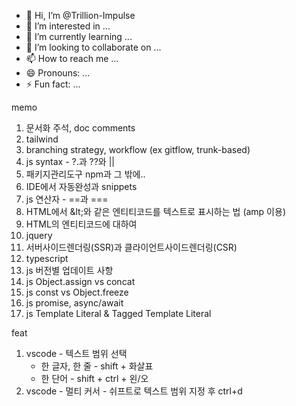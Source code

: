 - 👋 Hi, I’m @Trillion-Impulse
- 👀 I’m interested in ...
- 🌱 I’m currently learning ...
- 💞️ I’m looking to collaborate on ...
- 📫 How to reach me ...
- 😄 Pronouns: ...
- ⚡ Fun fact: ...

<!---
Trillion-Impulse/Trillion-Impulse is a ✨ special ✨ repository because its `README.md` (this file) appears on your GitHub profile.
You can click the Preview link to take a look at your changes.
--->

memo
1. 문서화 주석, doc comments
2. tailwind
3. branching strategy, workflow (ex gitflow, trunk-based)
4. js syntax - ?.과 ??와 ||
5. 패키지관리도구 npm과 그 밖에..
6. IDE에서 자동완성과 snippets
7. js 연산자 - ==과 ===
8. HTML에서 &amp;lt;와 같은 엔티티코드를 텍스트로 표시하는 법 (amp 이용)
9. HTML의 엔티티코드에 대하여
10. jquery
11. 서버사이드렌더링(SSR)과 클라이언트사이드렌더링(CSR)
12. typescript
13. js 버전별 업데이트 사항
14. js Object.assign vs concat
15. js const vs Object.freeze
16. js promise, async/await
17. js Template Literal & Tagged Template Literal

feat
1. vscode - 텍스트 범위 선택
   - 한 글자, 한 줄 - shift + 화살표
   - 한 단어 - shift + ctrl + 왼/오
2. vscode - 멀티 커서 - 쉬프트로 텍스트 범위 지정 후 ctrl+d
